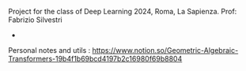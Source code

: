Project for the class of Deep Learning 2024, Roma, La Sapienza. 
Prof: Fabrizio Silvestri

-

Personal notes and utils : https://www.notion.so/Geometric-Algebraic-Transformers-19b4f1b69bcd4197b2c16980f69b8804

